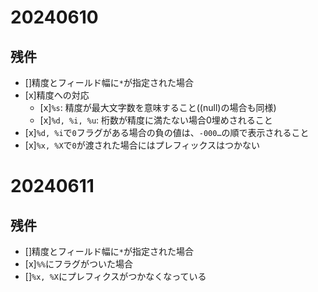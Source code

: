 # 20240610
## 残件
- []精度とフィールド幅に`*`が指定された場合
- [x]精度への対応
	- [x]`%s`: 精度が最大文字数を意味すること((null)の場合も同様)
	- [x]`%d, %i, %u`: 桁数が精度に満たない場合0埋めされること
- [x]`%d, %i`で`0`フラグがある場合の負の値は、`-000…`の順で表示されること
- [x]`%x, %X`で`0`が渡された場合にはプレフィックスはつかない

# 20240611
## 残件
- []精度とフィールド幅に`*`が指定された場合
- [x]`%%`にフラグがついた場合
- []`%x, %X`にプレフィクスがつかなくなっている